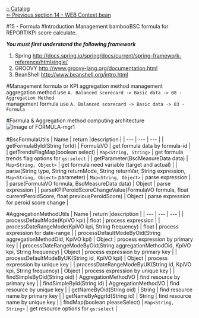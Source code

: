 <a href="https://github.com/billchen198318/bamboobsc/blob/master/core-doc/dev-docs/00-Catalog.md">⌂ Catalog</a><br/>
<a href="https://github.com/billchen198318/bamboobsc/blob/master/core-doc/dev-docs/14-WebContextBean.md">⇦ 
Previous section 14 - WEB Context bean</a>


#15 - Formula
#Introduction
Management bambooBSC formula for REPORT/KPI score calculate.


***You must first understand the following framework***<br/>
1. Spring http://docs.spring.io/spring/docs/current/spring-framework-reference/htmlsingle/<br/>
2. GROOVY http://www.groovy-lang.org/documentation.html<br/>
3. BeanShell http://www.beanshell.org/intro.html

#Management formula or KPI aggregation method
management aggregation method use `A. Balanced scorecard -> Basic data -> 08 - Aggregation Method`<br/>
management formula use `A. Balanced scorecard -> Basic data -> 03 - Formula`

#Formula & Aggregation method computing architecture
![Image of FORMULA-mgr1](https://raw.githubusercontent.com/billchen198318/bamboobsc/master/core-doc/dev-docs/pics/15-001.jpg)
<br/>
<br/>
#BscFormulaUtils
| Name | return |description |
| --- | --- | --- |
| getFormulaById(String forId) | FormulaVO | get formula data by formula-id |
| getTrendsFlagMap(boolean select) | `Map<String, String>` | get formula trends flag options for `gs:select`  |
| getParameter(BscMeasureData data) | `Map<String, Object>` | get formula need variable (target and actual) |
| parse(String type, String returnMode, String returnVar, String expression, `Map<String, Object>` parameter) | `Map<String, Object>` | parse expression |
| parse(FormulaVO formula, BscMeasureData data) | Object | parse expression |
| parseKPIPeroidScoreChangeValue(FormulaVO formula, float currentPeroidScore, float previousPeroidScore) | Object | parse expression for peroid score change |

#AggregationMethodUtils
| Name | return |description |
| --- | --- | --- |
| processDefaultMode(KpiVO kpi) | float | process expression |
| processDateRangeMode(KpiVO kpi, String frequency) | float | process expression for date-range |
| processDefaultModeByOid(String aggregationMethodOid, KpiVO kpi) | Object | process expression by primary key |
| processDateRangeModeByOid(String aggregationMethodOid, KpiVO kpi, String frequency) | Object | process expression by primary key |
| processDefaultModeByUK(String id, KpiVO kpi) | Object | process expression by unique key |
| processDateRangeModeByUK(String id, KpiVO kpi, String frequency) | Object | process expression by unique key |
| findSimpleByOid(String oid) | AggregationMethodVO | find resource by primary key |
| findSimpleById(String id) | AggregationMethodVO | find resource by unique key |
| getNameByOid(String oid) | String | find resource name by primary key |
| getNameByAggrId(String id) | String | find resource name by unique key |
| findMap(boolean pleaseSelect) | `Map<String, String>` | get resource options for `gs:select` |

